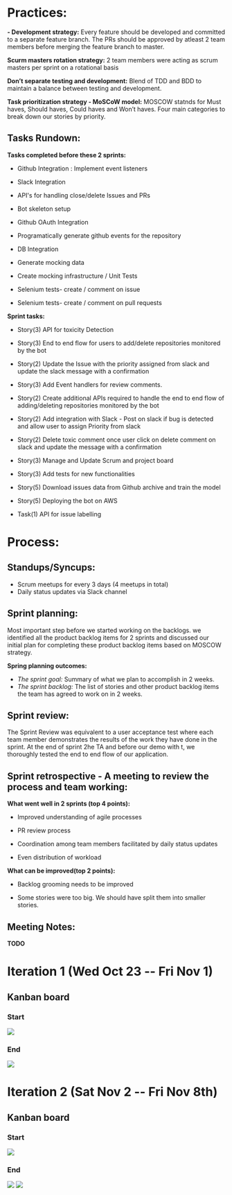# Practices:

**- Development strategy:** Every feature should be developed and committed to a separate feature branch. The PRs should be approved by atleast 2 team members before merging the feature branch to master.

**Scurm masters rotation strategy:** 2 team members were acting as scrum masters per sprint on a rotational basis

**Don’t separate testing and development:** Blend of TDD and BDD to maintain a balance between testing and development.

**Task prioritization strategy - MoSCoW model:** MOSCOW statnds for Must haves, Should haves, Could haves and Won’t haves. Four main categories to break down our stories by priority.

## Tasks Rundown:

**Tasks completed before these 2 sprints:**

- Github Integration : Implement event listeners 

- Slack Integration

- API's for handling close/delete Issues and PRs

- Bot skeleton setup

- Github OAuth Integration

- Programatically generate github events for the repository

- DB Integration

- Generate mocking data

- Create mocking infrastructure / Unit Tests

- Selenium tests- create / comment on issue

- Selenium tests- create / comment on pull requests


**Sprint tasks:**

- Story(3) API for toxicity Detection 

- Story(3) End to end flow for users to add/delete repositories monitored by the bot

- Story(2) Update the Issue with the priority assigned from slack and update the slack message with a confirmation 

- Story(3) Add Event handlers for review comments.

- Story(2) Create additional APIs required to handle the end to end flow of adding/deleting repositories monitored by the bot 

- Story(2) Add integration with Slack - Post on slack if bug is detected and allow user to assign Priority from slack 

- Story(2) Delete toxic comment once user click on delete comment on slack and update the message with a confirmation

- Story(3) Manage and Update Scrum and project board

- Story(3) Add tests for new functionalities

- Story(5) Download issues data from Github archive and train the model

- Story(5) Deploying the bot on AWS

- Task(1) API for issue labelling


# Process:

## Standups/Syncups:

- Scrum meetups for every 3 days (4 meetups in total)
- Daily status updates via Slack channel
                  

## Sprint planning:

Most important step before we started working on the backlogs. we identified all the product backlog items for 2 sprints and discussed our initial plan for completing these product backlog items based on MOSCOW strategy.

**Spring planning outcomes:**
- *The sprint goal:* Summary of what we plan to accomplish in 2 weeks.
- *The sprint backlog:* The list of stories and other product backlog items the team has agreed to work on in 2 weeks.


## Sprint review:

The Sprint Review was equivalent to a user acceptance test where each team member demonstrates the results of the work they have done in the sprint. At the end of sprint 2he TA and before our demo with t, we thoroughly tested the end to end flow of our application.


## Sprint retrospective - A meeting to review the process and team working:

**What went well in 2 sprints (top 4 points):**

- Improved understanding of agile processes

- PR review process

- Coordination among team members facilitated by daily status updates

- Even distribution of workload


**What can be improved(top 2 points):**

- Backlog grooming needs to be improved

- Some stories were too big. We should have split them into smaller stories.


## Meeting Notes:

**TODO**


# Iteration 1 (Wed Oct 23 -- Fri Nov 1)

## Kanban board
### Start
![](https://github.ncsu.edu/csc510-fall2019/CSC510-24/blob/master/images/Iteration-1-start.png)

### End
![](https://github.ncsu.edu/csc510-fall2019/CSC510-24/blob/master/images/Iteration-1-end.png)


# Iteration 2 (Sat Nov 2 -- Fri Nov 8th)

## Kanban board
### Start
![](https://github.ncsu.edu/csc510-fall2019/CSC510-24/blob/master/images/Iteration-2-start.png)
### End
![](https://github.ncsu.edu/csc510-fall2019/CSC510-24/blob/master/images/Iteration-2-end.png)
![](https://github.ncsu.edu/csc510-fall2019/CSC510-24/blob/master/images/Iteration-2-end-2.png)

